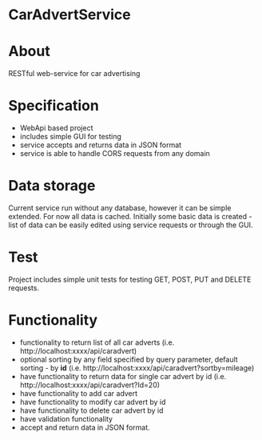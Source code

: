 # CarAdvertService
# About
RESTful web-service for car advertising

# Specification
- WebApi based project 
- includes simple GUI for testing
- service accepts and returns data in JSON format
- service is able to handle CORS requests from any domain

# Data storage
Current service run without any database, however it can be simple extended. For now all data is cached.
Initially some basic data is created - list of data can be easily edited using service requests or through 
the GUI.

# Test
Project includes simple unit tests for testing GET, POST, PUT and DELETE requests.

# Functionality
- functionality to return list of all car adverts (i.e. http://localhost:xxxx/api/caradvert)
- optional sorting by any field specified by query parameter, default sorting - by **id** (i.e. http://localhost:xxxx/api/caradvert?sortby=mileage)
- have functionality to return data for single car advert by id (i.e. http://localhost:xxxx/api/caradvert?Id=20)
- have functionality to add car advert
- have functionality to modify car advert by id
- have functionality to delete car advert by id
- have validation functionality
- accept and return data in JSON format.
